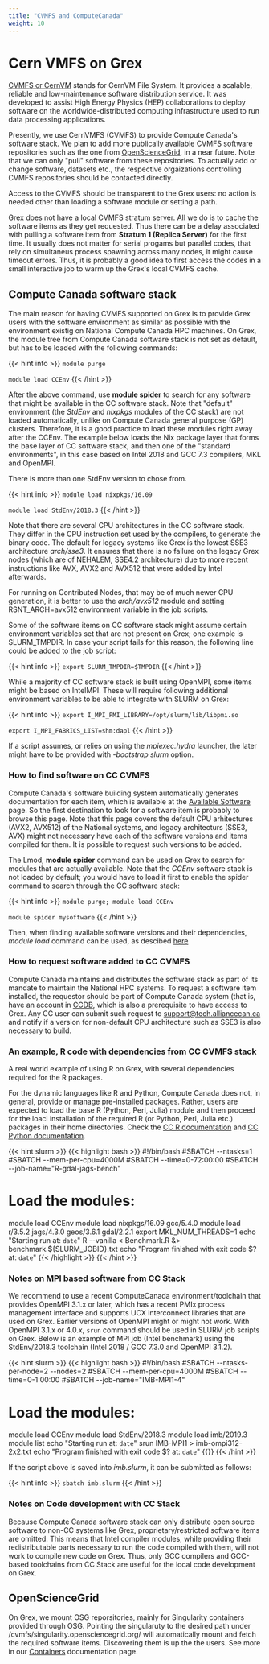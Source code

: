 ```yaml
---
title: "CVMFS and ComputeCanada"
weight: 10
---
```


# Cern VMFS on Grex

[CVMFS or CernVM](https://cernvm.cern.ch/portal/filesystem "CVMFS") stands for CernVM File System. It provides a scalable, reliable and low-maintenance software distribution service. It was developed to assist High Energy Physics (HEP) collaborations to deploy software on the worldwide-distributed computing infrastructure used to run data processing applications. 

Presently, we use CernVMFS (CVMFS) to provide Compute Canada's software stack. We plan to add more publically available CVMFS software repositories such as the one from [OpenScienceGrid](https://opensciencegrid.org/ "OpenScienceGrid"), in a near future. Note that we can only "pull" software from these repositories. To actually add or change software, datasets etc., the respective orgaizations controlling CVMFS repositories should be contacted directly.

Access to the CVMFS should be transparent to the Grex users: no action is needed other than loading a software module or setting a path.

Grex does not have a local CVMFS stratum server. All we do is to cache the software items as they get requested. Thus there can be a delay associated with pulling a software item from **Stratum 1 (Replica Server)** for the first time. It usually does not matter for serial progams but parallel codes, that rely on simultaneus process spawning across many nodes, it might cause timeout errors. Thus, it is probably a good idea to first access the codes in a small interactive job to warm up the Grex's local CVMFS cache.

## Compute Canada software stack

The main reason for having CVMFS supported on Grex is to provide Grex users with the software environment as similar as possible with the environment existig on National Compute Canada HPC machines. On Grex, the module tree from Compute Canada software stack is not set as default, but has to be loaded with the following commands:

{{< hint info >}}
```module purge```

```module load CCEnv```
{{< /hint >}}

After the above command, use **module spider** to search for any software that might be available in the CC software stack. Note that "default" environment (the _StdEnv_ and _nixpkgs_ modules of the CC stack) are not loaded automatically, unlike on Compute Canada general purpose (GP) clusters. Therefore, it is a good practice to load these modules right away after the CCEnv. The example below loads the Nix package layer that forms the base layer of CC software stack, and then one of the "standard environments", in this case based on Intel 2018 and GCC 7.3 compilers, MKL and OpenMPI.

There is more than one StdEnv version to chose from.

{{< hint info >}}
```module load nixpkgs/16.09```
  
```module load StdEnv/2018.3```
{{< /hint >}}

Note that there are several CPU architectures in the CC software stack. They differ in the CPU instruction set used by the compilers, to generate the binary code. The default for legacy systems like Grex is the lowest SSE3 architecture _arch/sse3_. It ensures that there is no failure on the legacy Grex nodes (which are of NEHALEM, SSE4.2 architecture) due to more recent instructions like AVX, AVX2 and AVX512 that were added by Intel afterwards.

For running on Contributed Nodes, that may be of much newer CPU generation, it is better to use the _arch/avx512_ module and setting RSNT_ARCH=avx512 environment variable in the job scripts.

Some of the software items on CC software stack might assume certain environment variables set that are not present on Grex; one example is SLURM_TMPDIR. In case your script fails for this reason, the following line could be added to the job script:

{{< hint info >}}
```export SLURM_TMPDIR=$TMPDIR```
{{< /hint >}}

While a majority of CC software stack is built using OpenMPI, some items might be based on IntelMPI. These will require following additional environment variables to be able to integrate with SLURM on Grex:

{{< hint info >}}
```export I_MPI_PMI_LIBRARY=/opt/slurm/lib/libpmi.so```
  
```export I_MPI_FABRICS_LIST=shm:dapl```
{{< /hint >}}
 
If a script assumes, or relies on using the _mpiexec.hydra_ launcher, the later might have to be provided with _-bootstrap slurm_ option.

### How to find software on CC CVMFS

Compute Canada's software building system automatically generates documentation for each item, which is available at the [Available Software](https://docs.alliancecan.ca/wiki/Available_software) page. So the first destination to look for a software item is probably to browse this page. Note that this page covers the default CPU arhitectures (AVX2, AVX512) of the National systems, and legacy architecturs (SSE3, AVX) might not necessary have each of the software versions and items compiled for them. It is possible to request such versions to be added.

The Lmod, __module spider__ command can be used on Grex to search for modules that are actually available. Note that the _CCEnv_ software stack is not loaded by default; you would have to load it first to enable the spider command to search through the CC software stack:

{{< hint info >}}
```module purge; module load CCEnv```
  
```module spider mysoftware```
{{< /hint >}}
  
Then, when finding available software versions and their dependencies, _module load_ command can be used, as descibed [here](https://docs.alliancecan.ca/wiki/Utiliser_des_modules/en)

### How to request software added to CC CVMFS

Compute Canada maintains and distributes the software stack as part of its mandate to maintain the National HPC systems. To request a software item installed, the requestor should be part of Compute Canada system (that is, have an account in [CCDB](https://ccdb.computecanada.ca), which is also a prerequisite to have access to Grex. Any CC user can submit such request to [support@tech.alliancecan.ca](mailto:support@tech.alliancecan.ca) and notify if a version for non-default CPU architecture such as SSE3 is also necessary to build.

### An example, R code with dependencies from CC CVMFS stack

A real world example of using R on Grex, with several dependencies required for the R packages.
 
For the dynamic languages like R and Python, Compute Canada does not, in general, provide or manage pre-installed packages. Rather, users are expected to load the base R (Python, Perl, Julia) module and then proceed for the loacl installation of the required R (or Python, Perl, Julia etc.) packages in their home directories. Check the [CC R documentation](https://docs.alliancecan.ca/wiki/R) and [CC Python documentation](https://docs.alliancecan.ca/wiki/Python).

{{< hint slurm >}}
{{< highlight bash >}}
#!/bin/bash
#SBATCH --ntasks=1
#SBATCH --mem-per-cpu=4000M
#SBATCH --time=0-72:00:00
#SBATCH --job-name="R-gdal-jags-bench"
# Load the modules:
module load CCEnv
module load nixpkgs/16.09 gcc/5.4.0
module load r/3.5.2 jags/4.3.0 geos/3.6.1 gdal/2.2.1
export MKL_NUM_THREADS=1
echo "Starting run at: `date`"
R --vanilla < Benchmark.R &> benchmark.${SLURM_JOBID}.txt
echo "Program finished with exit code $? at: `date`"
{{< /highlight >}}
{{< /hint >}}

### Notes on MPI based software from CC Stack

We recommend to use a recent ComputeCanada environment/toolchain that provides OpenMPI 3.1.x or later, which has a recent PMIx process management interface and supports UCX interconnect libraries that are used on Grex.
Earlier versions of OpenMPI might or might not work. With OpenMPI 3.1.x or 4.0.x, ```srun``` command should be used in SLURM job scripts on Grex.
Below is an example of MPI job (Intel benchmark) using the StdEnv/2018.3 toolchain (Intel 2018 / GCC 7.3.0 and OpenMPI 3.1.2).

{{< hint slurm >}}
{{< highlight bash >}}
#!/bin/bash
#SBATCH --ntasks-per-node=2 --nodes=2
#SBATCH --mem-per-cpu=4000M
#SBATCH --time=0-1:00:00
#SBATCH --job-name="IMB-MPI1-4"
# Load the modules:
module load CCEnv
module load StdEnv/2018.3
module load imb/2019.3
module list
echo "Starting run at: `date`"
srun IMB-MPI1 > imb-ompi312-2x2.txt
echo "Program finished with exit code $? at: `date`"
{{</highlight>}}
{{< /hint >}}

If the script above is saved into _imb.slurm_, it can be submitted as follows:

{{< hint info >}}
```sbatch imb.slurm```
{{< /hint >}}

### Notes on Code development with CC Stack

Because Compute Canada software stack can only distribute open source software to non-CC systems like Grex, proprietary/restricted software items are omitted. This means that Intel compiler modules, while providing their redistributable parts necessary to run the code compiled with them, will not work to compile new code on Grex. Thus, only GCC compilers and GCC-based toolchains from CC Stack are useful for the local code development on Grex.

## OpenScienceGrid

On Grex, we mount OSG reporsitories, mainly for Singularity containers provided through OSG. Pointing the singularuty to the desired path under /cvmfs/singularity.opensciencegrid.org/ will automatically mount and fetch the required software items. Discovering them is up the the users. See more in our [Containers](../containers/) documentation page.


